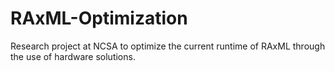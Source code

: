 # RAxML-Optimization
Research project at NCSA to optimize the current runtime of RAxML through the use of hardware solutions.
